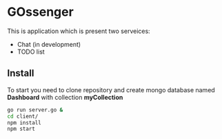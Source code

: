 # GOssenger

This is application which is present two serveices:

* Chat (in development)
* TODO list

## Install

To start you need to clone repository and create mongo database named **Dashboard** with collection **myCollection**

```bash
go run server.go &
cd client/
npm install
npm start
```
